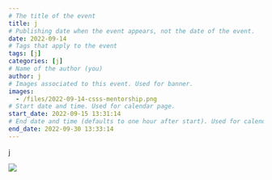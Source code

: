 ```yaml
---
# The title of the event
title: j
# Publishing date when the event appears, not the date of the event.
date: 2022-09-14
# Tags that apply to the event
tags: [j]
categories: [j]
# Name of the author (you)
author: j
# Images associated to this event. Used for banner.
images:
  - /files/2022-09-14-csss-mentorship.png
# Start date and time. Used for calendar page.
start_date: 2022-09-15 13:31:14
# End date and time (defaults to one hour after start). Used for calendar page.
end_date: 2022-09-30 13:33:14
---
```


j

![](/files/2022-09-14-csss-mentorship.png)

